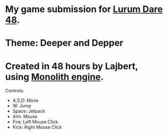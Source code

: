 # My game submission for [Lurum Dare 48](https://ldjam.com/). 
# Theme: Deeper and Depper
# Created in 48 hours by Lajbert, using [Monolith engine](https://github.com/Lajbert/MonolithEngine).

Controls:
* A,S,D: Move
* W: Jump
* Space: Jetpack
* Aim: Mouse
* Fire: Left Mouse Click
* Kick: Right Mouse Click
